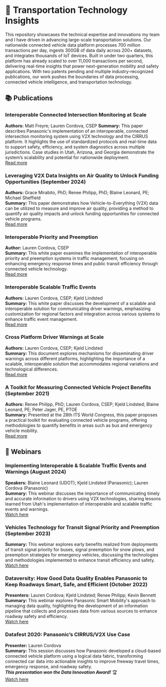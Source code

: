 # 🚗 Transportation Technology Insights

This repository showcases the technical expertise and innovations my team and I have driven in advancing large-scale transportation solutions. Our nationwide connected vehicle data platform processes 700 million transactions per day, ingests 300GB of data daily across 200+ datasets, and integrates thousands of IoT devices. Built in under two quarters, this platform has already scaled to over 11,000 transactions per second, delivering real-time insights that power next-generation mobility and safety applications. With two patents pending and multiple industry-recognized publications, our work pushes the boundaries of data processing, connected vehicle intelligence, and transportation technology.

## 📚 Publications

### Interoperable Connected Intersection Monitoring at Scale
**Authors:** Matt Freyre; Lauren Cordova, CSEP 
**Summary:** This paper describes Panasonic's implementation of an interoperable, connected intersection monitoring system using V2X technology and the CIRRUS platform. It highlights the use of standardized protocols and real-time data to support safety, efficiency, and system diagnostics across multiple jurisdictions. Case studies in Utah, Arizona, and Georgia demonstrate the system’s scalability and potential for nationwide deployment.  
[Read more](https://43645300.fs1.hubspotusercontent-na1.net/hubfs/43645300/SMO%20-%20Panasonic%20Smart%20Mobility/PDFs/Interoperable%20Connected%20Intersection/Interoperable%20Connected%20Intersection%20Monitoring_FINAL.pdf)

### Leveraging V2X Data Insights on Air Quality to Unlock Funding Opportunities (September 2024)
**Authors:** Grace Mirabito, PhD; Renee Philipp, PhD; Blaine Leonard, PE; Michael Sheffield  
**Summary:** This paper demonstrates how Vehicle-to-Everything (V2X) data can be utilized to measure and improve air quality, providing a method to quantify air quality impacts and unlock funding opportunities for connected vehicle programs.  
[Read more](https://43645300.fs1.hubspotusercontent-na1.net/hubfs/43645300/SMO%20-%20Panasonic%20Smart%20Mobility/PDFs/V2X%20Insights%20on%20Air%20Quality%20to%20Unlock%20Funding_FINAL.pdf)

### Interoperable Priority and Preemption
**Author:** Lauren Cordova, CSEP  
**Summary:** This white paper examines the implementation of interoperable priority and preemption systems in traffic management, focusing on enhancing emergency response times and public transit efficiency through connected vehicle technology.  
[Read more](https://43645300.fs1.hubspotusercontent-na1.net/hubfs/43645300/SMO%20-%20Panasonic%20Smart%20Mobility/PDFs/Interoperable%20Priority%20and%20Preemption/Panasonic-Interoperable-Priority-and-Preemption_FINAL.pdf)

### Interoperable Scalable Traffic Events
**Authors:** Lauren Cordova, CSEP; Kjeld Lindsted  
**Summary:** This white paper discusses the development of a scalable and interoperable solution for communicating driver warnings, emphasizing customization for regional factors and integration across various systems to enhance traffic event management.  
[Read more](https://43645300.fs1.hubspotusercontent-na1.net/hubfs/43645300/SMO%20-%20Panasonic%20Smart%20Mobility/PDFs/Interoperable%20Scalable%20Traffic%20Events_FINAL.pdf)

### Cross Platform Driver Warnings at Scale
**Authors:** Lauren Cordova, CSEP; Kjeld Lindsted  
**Summary:** This document explores mechanisms for disseminating driver warnings across different platforms, highlighting the importance of a scalable, interoperable solution that accommodates regional variations and technological differences.  
[Read more](https://43645300.fs1.hubspotusercontent-na1.net/hubfs/43645300/SMO%20-%20Panasonic%20Smart%20Mobility/PDFs/Cross%20Platform%20Driver%20Warnings%20at%20Scale/Cross%20Platform%20Driver%20Warnings_FINAL.pdf)

### A Toolkit for Measuring Connected Vehicle Project Benefits (September 2021)
**Authors:** Renee Philipp, PhD; Lauren Cordova, CSEP; Kjeld Lindsted; Blaine Leonard, PE; Peter Jager, PE, PTOE  
**Summary:** Presented at the 28th ITS World Congress, this paper proposes a practical toolkit for evaluating connected vehicle programs, offering methodologies to quantify benefits in areas such as bus and emergency vehicle mobility.  
[Read more](https://43645300.fs1.hubspotusercontent-na1.net/hubfs/43645300/SMO%20-%20Panasonic%20Smart%20Mobility/PDFs/A%20Toolkit%20for%20Measuring%20Connected%20Vehicle%20Project%20Benefits_FINAL.pdf)

## 🎥 Webinars

### Implementing Interoperable & Scalable Traffic Events and Warnings (August 2024)
**Speakers:** Blaine Leonard (UDOT); Kjeld Lindsted (Panasonic); Lauren Cordova (Panasonic)  
**Summary:** This webinar discusses the importance of communicating timely and accurate information to drivers using V2X technologies, sharing lessons learned from Utah's implementation of interoperable and scalable traffic events and warnings.  
[Watch here](https://itsa.org/event/implementing-interoperable-scalable-traffic-events-and-warnings/)

### Vehicles Technology for Transit Signal Priority and Preemption (September 2023)
**Summary:** This webinar explores early benefits realized from deployments of transit signal priority for buses, signal preemption for snow plows, and preemption strategies for emergency vehicles, discussing the technologies and methodologies implemented to enhance transit efficiency and safety.  
[Watch here](https://youtu.be/gmpbPlay0G0)

### Dataversity: How Good Data Quality Enables Panasonic to Keep Roadways Smart, Safe, and Efficient (October 2022)
**Presenters:** Lauren Cordova; Kjeld Lindsted; Renee Philipp; Kevin Bennett  
**Summary:** This webinar explores Panasonic Smart Mobility's approach to managing data quality, highlighting the development of an information pipeline that collects and processes data from various sources to enhance roadway safety and efficiency.  
[Watch here](https://www.dataversity.net/webinar-how-good-data-quality-enables-panasonic-to-keep-roadways-smart-safe-and-efficient/)

### Datafest 2020: Panasonic’s CIRRUS/V2X Use Case​
**Presenter:** Lauren Cordova  
**Summary:** This session discusses how Panasonic developed a cloud-based connected vehicle platform using a logical data fabric, transforming connected car data into actionable insights to improve freeway travel times, emergency response, and roadway safety.  
***This presentation won the Data Innovation Award!*** 🏆  
[Watch here](https://www.denododatafest.com/session/denodo-data-innovation-award-customer-use-case-competition-7)
